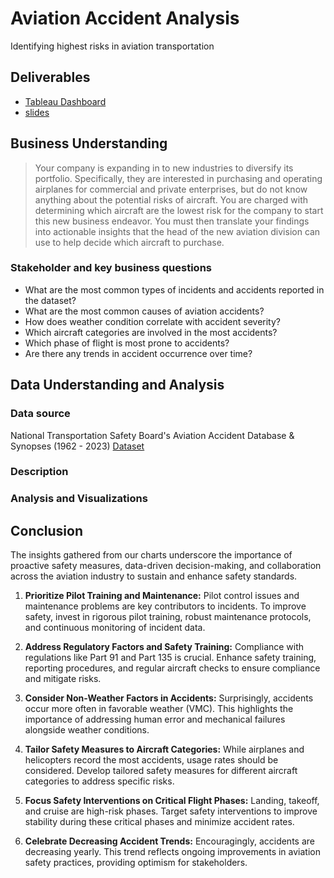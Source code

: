 # Aviation Accident Analysis
Identifying highest risks in aviation transportation

## Deliverables

- [Tableau Dashboard](https://public.tableau.com/app/profile/nik.w2761/viz/Phase1Proj/Dashboard1?publish=yes)
- [slides](https://docs.google.com/presentation/d/1SUX0FYUdQXvw60QDsacoQq_Em-kvCsd8In6pqKydCF8/edit?usp=sharing)

## Business Understanding

> Your company is expanding in to new industries to diversify its portfolio. Specifically, they are interested in purchasing and operating airplanes for commercial and private enterprises, but do not know anything about the potential risks of aircraft. You are charged with determining which aircraft are the lowest risk for the company to start this new business endeavor. You must then translate your findings into actionable insights that the head of the new aviation division can use to help decide which aircraft to purchase.

### Stakeholder and key business questions

- What are the most common types of incidents and accidents reported in the dataset?
- What are the most common causes of aviation accidents?
- How does weather condition correlate with accident severity?
- Which aircraft categories are involved in the most accidents?
- Which phase of flight is most prone to accidents?
- Are there any trends in accident occurrence over time?

## Data Understanding and Analysis

### Data source
National Transportation Safety Board's Aviation Accident Database & Synopses (1962 - 2023)
[Dataset](https://www.kaggle.com/datasets/khsamaha/aviation-accident-database-synopses)

### Description

### Analysis and Visualizations

## Conclusion

The insights gathered from our charts underscore the importance of proactive safety measures, data-driven decision-making, and collaboration across the aviation industry to sustain and enhance safety standards.

1. **Prioritize Pilot Training and Maintenance:** Pilot control issues and maintenance problems are key contributors to incidents. To improve safety, invest in rigorous pilot training, robust maintenance protocols, and continuous monitoring of incident data.

2. **Address Regulatory Factors and Safety Training:** Compliance with regulations like Part 91 and Part 135 is crucial. Enhance safety training, reporting procedures, and regular aircraft checks to ensure compliance and mitigate risks.

3. **Consider Non-Weather Factors in Accidents:** Surprisingly, accidents occur more often in favorable weather (VMC). This highlights the importance of addressing human error and mechanical failures alongside weather conditions.

4. **Tailor Safety Measures to Aircraft Categories:** While airplanes and helicopters record the most accidents, usage rates should be considered. Develop tailored safety measures for different aircraft categories to address specific risks.

5. **Focus Safety Interventions on Critical Flight Phases:** Landing, takeoff, and cruise are high-risk phases. Target safety interventions to improve stability during these critical phases and minimize accident rates.

6. **Celebrate Decreasing Accident Trends:** Encouragingly, accidents are decreasing yearly. This trend reflects ongoing improvements in aviation safety practices, providing optimism for stakeholders.
